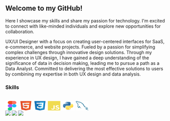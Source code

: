 ## Welcome to my GitHub!

Here I showcase my skills and share my passion for technology. I'm excited to connect with like-minded individuals and explore new opportunities for collaboration.

UX/UI Designer with a focus on creating user-centered interfaces for SaaS, e-commerce, and website projects. Fueled by a passion for simplifying complex challenges through innovative design solutions. Through my experience in UX design, I have gained a deep understanding of the significance of data in decision making, leading me to pursue a path as a Data Analyst. Committed to delivering the most effective solutions to users by combining my expertise in both UX design and data analysis.

<!---👨🏻‍🎓 Student at (NOME DO CURSO QUE EU PASSAR) in (NOME DA INSTITUIÇÃO)-->


### Skills
<div style="display: inline_block"><br>
  <img align="center" alt="Guilherme-Figma" height="30" width="40" src="https://github.com/devicons/devicon/blob/master/icons/figma/figma-original.svg">
  <img align="center" alt="Guilherme-HTML" height="30" width="40" src="https://raw.githubusercontent.com/devicons/devicon/master/icons/html5/html5-original.svg">
  <img align="center" alt="Guilherme-CSS" height="30" width="40" src="https://raw.githubusercontent.com/devicons/devicon/master/icons/css3/css3-original.svg">
  <img align="center" alt="Guilherme-Js" height="30" width="40" src="https://raw.githubusercontent.com/devicons/devicon/master/icons/javascript/javascript-plain.svg">
  <img align="center" alt="Guilherme-Python" height="30" width="40" src="https://raw.githubusercontent.com/devicons/devicon/master/icons/python/python-original.svg">
  <img align="center" alt="Guilherme-Python" height="30" width="40" src="https://raw.githubusercontent.com/devicons/devicon/master/icons/mysql/mysql-original.svg">
<!--
  <img align="center" alt="Guilherme-Ts" height="30" width="40" src="https://raw.githubusercontent.com/devicons/devicon/master/icons/typescript/typescript-plain.svg">
  <img align="center" alt="Guilherme-React" height="30" width="40" src="https://raw.githubusercontent.com/devicons/devicon/master/icons/react/react-original.svg">
 -->  
</div>

  
  <!--
   TECNOLOGIAS QUE AINDA ESTOU ESTUDANDO
  <img align="center" alt="Guilherme-React" height="30" width="40" src="https://cdn.jsdelivr.net/gh/devicons/devicon/icons/react/react-original.svg" />
  <img align="center" alt="Guilherme-Vue" height="30" width="40" src="https://cdn.jsdelivr.net/gh/devicons/devicon/icons/vuejs/vuejs-original.svg" />
  <img align="center" alt="Guilherme-Node" height="30" width="40" src="https://cdn.jsdelivr.net/gh/devicons/devicon/icons/nodejs/nodejs-original.svg" />
  
  
  
  

##
-->
  
<div> 
  <a href="https://instagram.com/gui.sgouvea" target="_blank"><img src="https://img.shields.io/badge/-Instagram-%23E4405F?style=for-the-badge&logo=instagram&logoColor=white" target="_blank"></a>
  <a href = "mailto:gui.sgouvea@gmail.com"><img src="https://img.shields.io/badge/-Gmail-%23333?style=for-the-badge&logo=gmail&logoColor=white" target="_blank"></a>
  <a href="https://www.linkedin.com/in/gouveaguilherme" target="_blank"><img src="https://img.shields.io/badge/-LinkedIn-%230077B5?style=for-the-badge&logo=linkedin&logoColor=white" target="_blank"></a>
